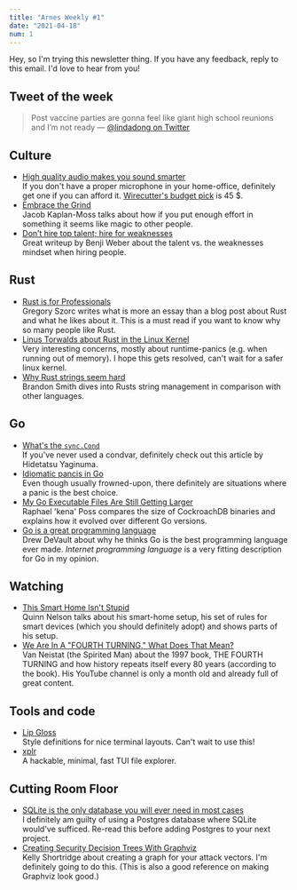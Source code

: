 ```yaml
---
title: "Arnes Weekly #1"
date: "2021-04-18"
num: 1
---
```


Hey, so I'm trying this newsletter thing. If you have any feedback, reply to this email. I'd love to hear from you!

## Tweet of the week

> Post vaccine parties are gonna feel like giant high school reunions and I’m not ready
> — [@lindadong on Twitter](https://twitter.com/lindadong/status/1382367482795618306)

## Culture

- [High quality audio makes you sound smarter](https://tips.ariyh.com/p/good-sound-quality-smarter)  
  If you don't have a proper microphone in your home-office, definitely get one if you can afford it. [Wirecutter's budget pick](https://www.nytimes.com/wirecutter/reviews/the-best-usb-microphone/) is 45 $.
- [Embrace the Grind](https://jacobian.org/2021/apr/7/embrace-the-grind)  
  Jacob Kaplan-Moss talks about how if you put enough effort in something it seems like magic to other people.
- [Don’t hire top talent; hire for weaknesses](https://benjiweber.co.uk/blog/2021/04/10/dont-hire-top-talent-hire-for-weaknesses/)  
  Great writeup by Benji Weber about the talent vs. the weaknesses mindset when hiring people.

## Rust

- [Rust is for Professionals](https://gregoryszorc.com/blog/2021/04/13/rust-is-for-professionals)  
  Gregory Szorc writes what is more an essay than a blog post about Rust and what he likes about it. This is a must read if you want to know why so many people like Rust.
- [Linus Torwalds about Rust in the Linux Kernel](https://lkml.org/lkml/2021/4/14/1099)  
  Very interesting concerns, mostly about runtime-panics (e.g. when running out of memory). I hope this gets resolved, can't wait for a safer linux kernel.
- [Why Rust strings seem hard](https://www.brandons.me/blog/why-rust-strings-seem-hard)  
  Brandon Smith dives into Rusts string management in comparison with other languages.

## Go

- [What's the `sync.Cond`](https://dtyler.io/articles/2021/04/13/sync_cond)  
  If you've never used a condvar, definitely check out this article by Hidetatsu Yaginuma.
- [Idiomatic pancis in Go](https://stonecode.ca/idiomatic-panics/)  
  Even though usually frowned-upon, there definitely are situations where a panic is the best choice.
- [My Go Executable Files Are Still Getting Larger](https://www.cockroachlabs.com/blog/go-file-size-update)  
  Raphael 'kena' Poss compares the size of CockroachDB binaries and explains how it evolved over different Go versions.
- [Go is a great programming language](https://drewdevault.com/2021/04/02/Go-is-a-great-language.html)  
  Drew DeVault about why he thinks Go is the best programming language ever made. _Internet programming language_ is a very fitting description for Go in my opinion.

## Watching

- [This Smart Home Isn't Stupid](https://youtu.be/85yH56DS5mg)  
  Quinn Nelson talks about his smart-home setup, his set of rules for smart devices (which you should definitely adopt) and shows parts of his setup.
- [We Are In A "FOURTH TURNING," What Does That Mean?](https://youtu.be/xeVyfiP0cLk)  
  Van Neistat (the Spirited Man) about the 1997 book, THE FOURTH TURNING and how history repeats itself every 80 years (according to the book). His YouTube channel is only a month old and already full of great content.

## Tools and code

- [Lip Gloss](https://github.com/charmbracelet/lipgloss)  
  Style definitions for nice terminal layouts. Can't wait to use this!
- [xplr](https://github.com/sayanarijit/xplr)  
  A hackable, minimal, fast TUI file explorer.

## Cutting Room Floor

- [SQLite is the only database you will ever need in most cases](https://unixsheikh.com/articles/sqlite-the-only-database-you-will-ever-need-in-most-cases.html)  
  I definitely am guilty of using a Postgres database where SQLite would've sufficed. Re-read this before adding Postgres to your next project.
- [Creating Security Decision Trees With Graphviz](https://swagitda.com/blog/posts/security-decision-trees-with-graphviz)  
  Kelly Shortridge about creating a graph for your attack vectors. I'm definitely going to do this. (This is also a good reference on making Graphviz look good.)
